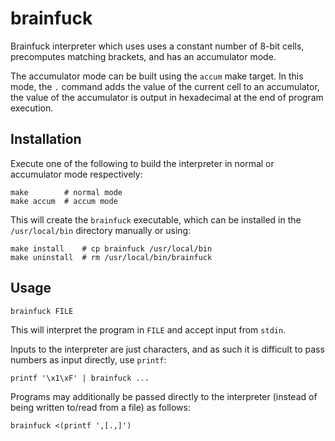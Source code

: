 # brainfuck

Brainfuck interpreter which uses uses a constant number of 8-bit cells,
precomputes matching brackets, and has an accumulator mode.

The accumulator mode can be built using the `accum` make target. In this mode,
the `.` command adds the value of the current cell to an accumulator, the value
of the accumulator is output in hexadecimal at the end of program execution.

## Installation

Execute one of the following to build the interpreter in normal or accumulator
mode respectively:

    make        # normal mode
    make accum  # accum mode

This will create the `brainfuck` executable, which can be installed in the
`/usr/local/bin` directory manually or using:

    make install    # cp brainfuck /usr/local/bin
    make uninstall  # rm /usr/local/bin/brainfuck

## Usage

    brainfuck FILE

This will interpret the program in `FILE` and accept input from `stdin`.

Inputs to the interpreter are just characters, and as such it is difficult to
pass numbers as input directly, use `printf`:

    printf '\x1\xF' | brainfuck ...

Programs may additionally be passed directly to the interpreter (instead of
being written to/read from a file) as follows:

    brainfuck <(printf ',[.,]')
